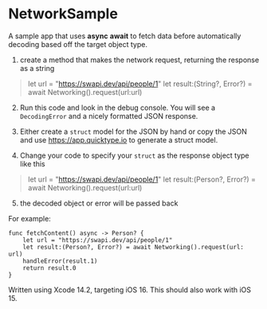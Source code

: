 # NetworkSample

A sample app that uses **async** **await** to fetch data before automatically decoding based off the target object type. 

1. create a method that makes the network request, returning the response as a string

> let url = "https://swapi.dev/api/people/1" 
> let result:(String?, Error?) = await Networking().request(url:url)

2. Run this code and look in the debug console. You will see a `DecodingError` and a nicely formatted JSON response.

3. Either create a `struct` model for the JSON by hand or copy the JSON and use https://app.quicktype.io to generate a struct model.

4. Change your code to specify your `struct` as the response object type like this
> let url = "https://swapi.dev/api/people/1" 
> let result:(Person?, Error?) = await Networking().request(url:url)

5. the decoded object or error will be passed back

For example:

    func fetchContent() async -> Person? {
        let url = "https://swapi.dev/api/people/1"
        let result:(Person?, Error?) = await Networking().request(url: url)
        handleError(result.1)
        return result.0
    }

Written using Xcode 14.2, targeting iOS 16. This should also work with iOS 15. 
